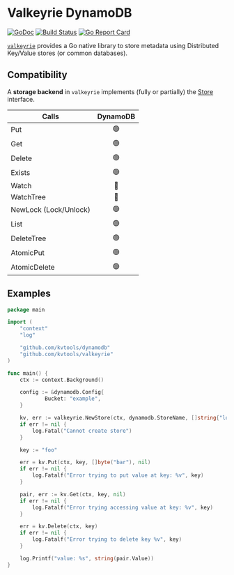 # Valkeyrie DynamoDB

[![GoDoc](https://godoc.org/github.com/kvtools/dynamodb?status.png)](https://godoc.org/github.com/kvtools/dynamodb)
[![Build Status](https://github.com/kvtools/dynamodb/actions/workflows/build.yml/badge.svg)](https://github.com/kvtools/dynamodb/actions/workflows/build.yml)
[![Go Report Card](https://goreportcard.com/badge/github.com/kvtools/dynamodb)](https://goreportcard.com/report/github.com/kvtools/dynamodb)

[`valkeyrie`](https://github.com/kvtools/valkeyrie) provides a Go native library to store metadata using Distributed Key/Value stores (or common databases).

## Compatibility

A **storage backend** in `valkeyrie` implements (fully or partially) the [Store](https://github.com/kvtools/valkeyrie/blob/master/store/store.go#L69) interface.

| Calls                 | DynamoDB |
|-----------------------|:--------:|
| Put                   |   🟢️    |
| Get                   |   🟢️    |
| Delete                |   🟢️    |
| Exists                |   🟢️    |
| Watch                 |    🔴    |
| WatchTree             |    🔴    |
| NewLock (Lock/Unlock) |   🟢️    |
| List                  |   🟢️    |
| DeleteTree            |   🟢️    |
| AtomicPut             |   🟢️    |
| AtomicDelete          |   🟢️    |

## Examples

```go
package main

import (
	"context"
	"log"

	"github.com/kvtools/dynamodb"
	"github.com/kvtools/valkeyrie"
)

func main() {
	ctx := context.Background()

	config := &dynamodb.Config{
			Bucket: "example",
	}

	kv, err := valkeyrie.NewStore(ctx, dynamodb.StoreName, []string{"localhost:8500"}, config)
	if err != nil {
		log.Fatal("Cannot create store")
	}

	key := "foo"

	err = kv.Put(ctx, key, []byte("bar"), nil)
	if err != nil {
		log.Fatalf("Error trying to put value at key: %v", key)
	}

	pair, err := kv.Get(ctx, key, nil)
	if err != nil {
		log.Fatalf("Error trying accessing value at key: %v", key)
	}

	err = kv.Delete(ctx, key)
	if err != nil {
		log.Fatalf("Error trying to delete key %v", key)
	}

	log.Printf("value: %s", string(pair.Value))
}
```
